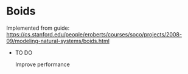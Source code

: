 # Boids

Implemented from guide: https://cs.stanford.edu/people/eroberts/courses/soco/projects/2008-09/modeling-natural-systems/boids.html

- TO DO

  Improve performance
